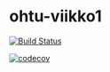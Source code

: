 # ohtu-viikko1

[![Build Status](https://travis-ci.org/nicohi/ohtu-viikko1.svg?branch=master)](https://travis-ci.org/nicohi/ohtu-viikko1)

[![codecov](https://codecov.io/gh/nicohi/ohtu-viikko1/branch/master/graph/badge.svg)](https://codecov.io/gh/nicohi/ohtu-viikko1)
